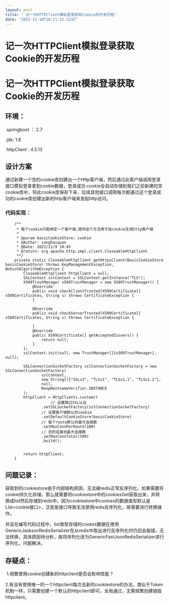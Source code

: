 ```yaml
---
layout: post
title: " 记一次HTTPClient模拟登录获取Cookie的开发历程"
date: "2022-11-10T10:21:32.523Z"
---
```

记一次HTTPClient模拟登录获取Cookie的开发历程
==============================

记一次HTTPClient模拟登录获取Cookie的开发历程
==============================

环境：
---

​ springboot ： 2.7

​ jdk: 1.8

​ httpClient : 4.5.13

设计方案
----

​ 通过新建一个空的cookie库创建出一个Http客户端，然后通过此客户端调用登录接口模拟登录拿到cookie数据，登录成功 cookie会自动存储到我们之前新建的空cookie库中，将此cookie库保存下来，后续其他接口调用每次都通过这个登录成功的cookie库创建出新的http客户端来发起http访问。

### 代码实现：

        /**
         * 每个cookie只能绑定一个客户端,提供这个方法用于给cookie生成http客户端
         *
         * @param basicCookieStore: cookie
         * @Author: sanghaiquan
         * @Date: 2022/11/9 10:45
         * @return: org.apache.http.impl.client.CloseableHttpClient
         **/
        private static CloseableHttpClient getHttpsClient(BasicCookieStore basicCookieStore) throws KeyManagementException, NoSuchAlgorithmException {
            CloseableHttpClient httpClient = null;
            SSLContext sslContext = SSLContext.getInstance("TLS");
            X509TrustManager x509TrustManager = new X509TrustManager() {
                @Override
                public void checkClientTrusted(X509Certificate[] x509Certificates, String s) throws CertificateException {
                }
    
                @Override
                public void checkServerTrusted(X509Certificate[] x509Certificates, String s) throws CertificateException {
    
                }
                @Override
                public X509Certificate[] getAcceptedIssuers() {
                    return null;
                }
            };
            sslContext.init(null, new TrustManager[]{x509TrustManager}, null);
    
            SSLConnectionSocketFactory sslConnectionSocketFactory = new SSLConnectionSocketFactory(
                    sslContext,
                    new String[]{"SSLv3", "TLSv1", "TLSv1.1", "TLSv1.2"},
                    null,
                    NoopHostnameVerifier.INSTANCE
            );
            httpClient = HttpClients.custom()
              			// 设置跳过SSL认证
                    .setSSLSocketFactory(sslConnectionSocketFactory)
                    // 设置客户端默认的cookie
                    .setDefaultCookieStore(basicCookieStore)
                    // 每个route默认的最大连接数
                    .setMaxConnPerRoute(100)
                    // 总的连接池最大连接数
                    .setMaxConnTotal(500)
                    .build();
    
    
            return httpClient;
        }
    
    

问题记录：
-----

​ 获取到的cookiestore由于内部结构原因，无法被redis正常反序列化，如果需要将cookie持久化存储，那么就需要将cookiestore中的cookiesGet获取出来，并转换成list然后存储到reids中，因为cookiestore中cookies的数据类型默认是LIst<cookie接口>，泛型是接口导致无法使用redis反序列化，故需要进行转换操作。

​ 并且在编写代码过程中，list类型存储的cookes数据在使用GenericJasksonRedisSerializer在从redis中取出进行反序列化时仍旧会报错，无法转换，具体原因待分析，故将序列化改为GenericFastJsonRedisSerializer进行序列化，问题解决。

存疑点：
----

​ 1.频繁使用cookie创建新的httpclient是否会影响性能？

​ 2.有没有使用唯一的一个httpclient每次去新的cookiestore的办法，类似于Token机制一样，只需要创建一个默认的httpclient即可，全局通过，无需频繁创建销毁httpclient。